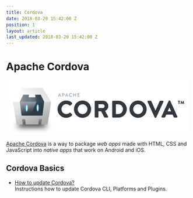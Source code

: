 ```yaml
---
title: Cordova
date: 2018-03-20 15:42:00 Z
position: 1
layout: article
last_updated: 2018-03-20 15:42:00 Z
---
```


# Apache Cordova

![Cordova Logo](cordova/images/cordova_logo.png)

[Apache Cordova](https://cordova.apache.org/) is a way to package _web apps_ made with HTML, CSS and JavaScript into _native apps_ that work on Android and iOS.

## Cordova Basics

* [How to update Cordova?](cordova/update.md)  
  Instructions how to update Cordova CLI, Platforms and Plugins.
